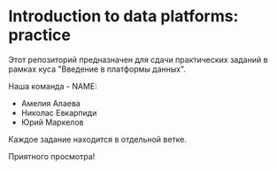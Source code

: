 # Introduction to data platforms: practice

Этот репозиторий предназначен для сдачи практических заданий в рамках куса "Введение в платформы данных".

Наша команда - NAME:
- Амелия Алаева
- Николас Евкарпиди
- Юрий Маркелов

Каждое задание находится в отдельной ветке.

Приятного просмотра!
